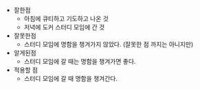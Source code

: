 
- 잘한점
    - 아침에 큐티하고 기도하고 나온 것
    - 저녁에 도커 스터디 모임에 간 것
- 잘못한점
    - 스터디 모임에 명함을 챙겨가지 않았다. (잘못한 점 까지는 아니지만)
- 알게된점
    - 스터디 모임에 갈 때는 명함을 챙겨가면 좋다.
- 적용할 점
    - 스터디 모임에 갈 때 명함을 챙겨간다.